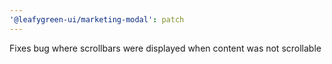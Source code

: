 ```yaml
---
'@leafygreen-ui/marketing-modal': patch
---
```


Fixes bug where scrollbars were displayed when content was not scrollable
